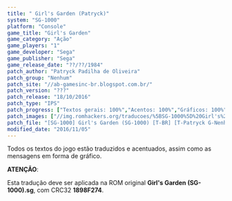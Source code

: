 ```yaml
---
title: " Girl's Garden (Patryck)"
system: "SG-1000"
platform: "Console"
game_title: "Girl's Garden"
game_category: "Ação"
game_players: "1"
game_developer: "Sega"
game_publisher: "Sega"
game_release_date: "??/??/1984"
patch_author: "Patryck Padilha de Oliveira"
patch_group: "Nenhum"
patch_site: "//ab-gamesinc-br.blogspot.com.br/"
patch_version: "???"
patch_release: "18/10/2016"
patch_type: "IPS"
patch_progress: ["Textos gerais: 100%","Acentos: 100%","Gráficos: 100%","Geral: 100%"]
patch_images: ["//img.romhackers.org/traducoes/%5BSG-1000%5D%20Girl's%20Garden%20-%20Patryck%20-%201.png","//img.romhackers.org/traducoes/%5BSG-1000%5D%20Girl's%20Garden%20-%20Patryck%20-%202.png","//img.romhackers.org/traducoes/%5BSG-1000%5D%20Girl's%20Garden%20-%20Patryck%20-%203.png"]
patch_file: "[SG-1000] Girl's Garden (SG-1000) [T-BR] [T-Patryck G-Nenhum] [A-2016].zip"
modified_date: "2016/11/05"
---
```

Todos os textos do jogo estão traduzidos e acentuados, assim como as mensagens em forma de gráfico.

<b>ATENÇÃO</b>:

Esta tradução deve ser aplicada na ROM original <b>Girl's Garden (SG-1000).sg</b>, com CRC32 <b>1898F274</b>.
